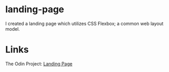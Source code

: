 # landing-page
I created a landing page which utilizes CSS Flexbox; a common web layout model.

# Links 
The Odin Project: [Landing Page](https://www.theodinproject.com/lessons/foundations-landing-page)
